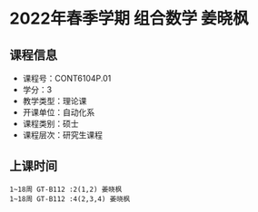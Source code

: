 # 2022年春季学期 组合数学 姜晓枫






## 课程信息

- 课程号：CONT6104P.01
- 学分：3
- 教学类型：理论课
- 开课单位：自动化系
- 课程类别：硕士
- 课程层次：研究生课程

## 上课时间

```
1~18周 GT-B112 :2(1,2) 姜晓枫
1~18周 GT-B112 :4(2,3,4) 姜晓枫
```

